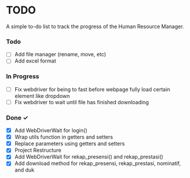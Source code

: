 # TODO

A simple to-do list to track the progress of the Human Resource Manager.

### Todo

- [ ] Add file manager (rename, move, etc)
- [ ] Add excel format

### In Progress

- [ ] Fix webdriver for being to fast before webpage fully load certain element like dropdown
- [ ] Fix webdriver to wait until file has finished downloading

### Done ✓

- [x] Add WebDriverWait for login()
- [x] Wrap utils function in getters and setters
- [x] Replace parameters using getters and setters
- [x] Project Restructure
- [x] Add WebDriverWait for rekap_presensi() and rekap_prestasi()
- [x] Add download method for rekap_presensi, rekap_prestasi, nominatif, and duk